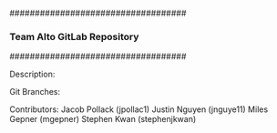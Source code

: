 ###################################
### Team Alto GitLab Repository ###
###################################

Description:

Git Branches:

Contributors:
	Jacob Pollack (jpollac1)
	Justin Nguyen (jnguye11)
	Miles Gepner  (mgepner)
	Stephen Kwan  (stephenjkwan)
